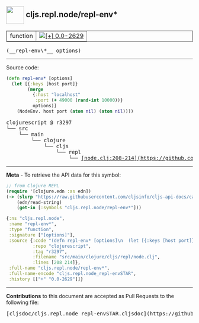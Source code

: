 ## <img width="48px" valign="middle" src="http://i.imgur.com/Hi20huC.png"> cljs.repl.node/repl-env\*

 <table border="1">
<tr>

<td>function</td>
<td><a href="https://github.com/cljsinfo/cljs-api-docs/tree/0.0-2629"><img valign="middle" alt="[+] 0.0-2629" src="https://img.shields.io/badge/+-0.0--2629-lightgrey.svg"></a> </td>
</tr>
</table>

 <samp>
(__repl-env\*__ options)<br>
</samp>

---





Source code:

```clj
(defn repl-env* [options]
  (let [{:keys [host port]}
        (merge
          {:host "localhost"
           :port (+ 49000 (rand-int 10000))}
          options)]
    (NodeEnv. host port (atom nil) (atom nil))))
```

 <pre>
clojurescript @ r3297
└── src
    └── main
        └── clojure
            └── cljs
                └── repl
                    └── <ins>[node.clj:208-214](https://github.com/clojure/clojurescript/blob/r3297/src/main/clojure/cljs/repl/node.clj#L208-L214)</ins>
</pre>


---

__Meta__ - To retrieve the API data for this symbol:

```clj
;; from Clojure REPL
(require '[clojure.edn :as edn])
(-> (slurp "https://raw.githubusercontent.com/cljsinfo/cljs-api-docs/catalog/cljs-api.edn")
    (edn/read-string)
    (get-in [:symbols "cljs.repl.node/repl-env*"]))
```

```clj
{:ns "cljs.repl.node",
 :name "repl-env*",
 :type "function",
 :signature ["[options]"],
 :source {:code "(defn repl-env* [options]\n  (let [{:keys [host port]}\n        (merge\n          {:host \"localhost\"\n           :port (+ 49000 (rand-int 10000))}\n          options)]\n    (NodeEnv. host port (atom nil) (atom nil))))",
          :repo "clojurescript",
          :tag "r3297",
          :filename "src/main/clojure/cljs/repl/node.clj",
          :lines [208 214]},
 :full-name "cljs.repl.node/repl-env*",
 :full-name-encode "cljs.repl.node_repl-envSTAR",
 :history [["+" "0.0-2629"]]}

```

---

__Contributions__ to this document are accepted as Pull Requests to the following file:

 <pre>
[cljsdoc/cljs.repl.node_repl-envSTAR.cljsdoc](https://github.com/cljsinfo/cljs-api-docs/blob/master/cljsdoc/cljs.repl.node_repl-envSTAR.cljsdoc)
</pre>

